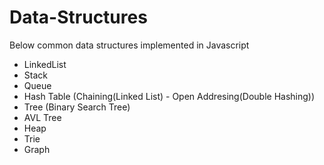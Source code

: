 # Data-Structures

Below common data structures implemented in Javascript

- LinkedList
- Stack
- Queue
- Hash Table (Chaining(Linked List) - Open Addresing(Double Hashing))
- Tree (Binary Search Tree)
- AVL Tree
- Heap
- Trie
- Graph
